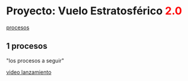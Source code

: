 <h1>Proyecto: Vuelo Estratosférico <span style="color: red;">2.0</span></h1>
<a href="#seccion1">procesos</a>
<h2 id="seccion1">1 procesos</h2>
<p>"los procesos a seguir"</p>

<a href="https://aulavirtual33.educa.madrid.org/ies.lacabrera/course/view.php?id=608">video lanzamiento</a>



  

<!---
marianit200825/marianit200825 is a ✨ special ✨ repository because its `README.md` (this file) appears on your GitHub profile.
You can click the Preview link to take a look at your changes.
--->
